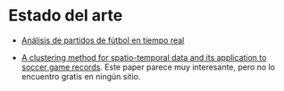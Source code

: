 # Estado del arte

- [Análisis de partidos de fútbol en tiempo real](https://github.com/josealber84/explorando-ideas/blob/master/deportes/inspiracion/docs/sforza_football.pdf)

- [A clustering method for spatio-temporal data and its application to soccer game records](http://link.springer.com/chapter/10.1007/11548669_63). Este paper parece muy interesante, pero no lo encuentro gratis en ningún sitio.


